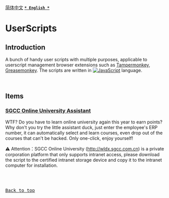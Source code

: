 [<kbd>简体中文</kbd>](https://github.com/francis-zhao/userscripts#readme "读我")
[<kbd>**`* English *`**</kbd>](https://github.com/francis-zhao/userscripts/blob/master/README.en.md "Readme")

# UserScripts

## Introduction

A bunch of handy user scripts with multiple purposes, applicable to userscript management browser extensions such as <a href="https://www.tampermonkey.net/" target="_blank" title="Tampermonkey">Tampermonkey</a>, <a href="https://www.greasespot.net/" target="_blank" title="Greasemonkey">Greasemonkey</a>. The scripts are written in [![JavaScript](https://img.shields.io/github/languages/top/francis-zhao/userscripts?style=flat-square)](https://developer.mozilla.org/en-US/docs/Web/JavaScript "JavaScript | MDN") language.

<br>

## Items

### [SGCC Online University Assistant](https://github.com/francis-zhao/userscripts/blob/master/src/js/sgcc-online-university-assistant.user.js)

WTF? Do you have to learn online university again this year to earn points? Why don't you try the little assistant duck, just enter the employee's ERP number, it can automatically select and learn courses, even drop out of the courses that can't be hacked. Only one-click, enjoy yourself!

⚠ Attention：SGCC Online University (http://wldx.sgcc.com.cn) is a private corporation platform that only supports intranet access, please download the script to the certified intranet storage device and copy it to the intranet computer for installation.

<br>
<br>

[<kbd>Back to top</kbd>](# "Back to top")
